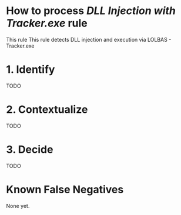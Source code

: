 # How to process *DLL Injection with Tracker.exe* rule
This rule This rule detects DLL injection and execution via LOLBAS - Tracker.exe

# 1. Identify
TODO

# 2. Contextualize
TODO

# 3. Decide
TODO

# Known False Negatives
None yet.
